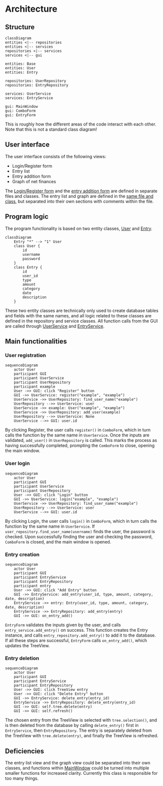 # Architecture
## Structure

```mermaid
classDiagram
entities <|-- repositories
entities <|-- services
repositories <|-- services
services <|-- gui

entities: Base
entities: User
entities: Entry

repositories: UserRepository
repositories: EntryRepository

services: UserService
services: EntryService

gui: MainWindow
gui: ComboForm
gui: EntryForm
```

This is roughly how the different areas of the code interact with each other. Note that this is not a standard class
diagram!

## User interface
The user interface consists of the following views:
- Login/Register form
- Entry list
- Entry addition form
- Graph of net finances

The [Login/Register form](../src/gui/combo_form.py) and the [entry addition form](../src/gui/entry_form.py) are defined
in separate files and classes. The entry list and graph are defined in the [same file and class](../src/gui/main_window.py),
but separated into their own sections with comments within the file.

## Program logic
The program functionality is based on two entity classes, [User](../src/entities/user.py) and [Entry](../src/entities/entry.py).
```mermaid
classDiagram
    Entry "*" --> "1" User
    class User {
        id
        username
        password
    }
    class Entry {
        id
        user_id
        type
        amount
        category
        date
        description
    }
```

These two entity classes are technically only used to create database tables and fields with the same names, and all logic
related to these classes are defined in the repository and service classes. All function calls from the GUI are called through
[UserService](../src/services/user_service.py) and [EntryService](../src/services/entry_service.py).

## Main functionalities
### User registration

```mermaid
sequenceDiagram
    actor User
    participant GUI
    participant UserService
    participant UserRepository
    participant example
    User ->> GUI: click "Register" button
    GUI ->> UserService: register("example", "example")
    UserService ->> UserRepository: find_user_name("example")
    UserRepository -->> UserService: user
    UserService ->> example: User("example", "example")
    UserService ->> UserRepository: add_user(example)
    UserRepository -->> UserService: None
    UserService -->> GUI: user.id
```

By clicking Register, the user calls `register()` in `ComboForm`, which in turn calls the function by
the same name in `UserService`. Once the inputs are validated, `add_user()` in `UserRepository` is called.
This marks the process as having successfully completed, prompting the `ComboForm` to close, opening the main window.

### User login
```mermaid
sequenceDiagram
    actor User
    participant GUI
    participant UserService
    participant UserRepository
    User ->> GUI: click "Login" button
    GUI ->> UserService: login("example", "example")
    UserService ->> UserRepository: find_user_name("example")
    UserRepository -->> UserService: user
    UserService -->> GUI: user.id
```

By clicking Login, the user calls `login()` in `ComboForm`, which in turn calls the function by
the same name in `UserService`. If `user_repository.find_user_name(username)` finds the user, the password is checked.
Upon successfully finding the user and checking the password, `ComboForm` is closed, and the main window is opened.

### Entry creation
```mermaid
sequenceDiagram
    actor User
    participant GUI
    participant EntryService
    participant EntryRepository
    participant entry
    User ->> GUI: click "Add Entry" button
    GUI ->> EntryService: add_entry(user_id, type, amount, category, date, description)
    EntryService ->> entry: Entry(user_id, type, amount, category, date, description)
    EntryService ->> EntryRepository: add_entry(entry)
    GUI ->> GUI: on_entry_add()
```

`EntryForm` validates the inputs given by the user, and calls `entry_service.add_entry()` on success. This function
creates the Entry instance, and calls `entry_repository.add_entry()` to add it to the database. If all these steps are
successful, `EntryForm` calls `on_entry_add()`, which updates the TreeView.


### Entry deletion
```mermaid
sequenceDiagram
    actor User
    participant GUI
    participant EntryService
    participant EntryRepository
    User ->> GUI: click TreeView entry
    User ->> GUI: click "Delete Entry" button
    GUI ->> EntryService: delete_entry(entry_id)
    EntryService ->> EntryRepository: delete_entry(entry_id)
    GUI ->> GUI: self.tree.delete(entry)
    GUI ->> GUI: self.refresh()
```

The chosen entry from the TreeView is selected with `tree.selection()`, and is then deleted from the database by
calling `delete_entry()` first in `EntryService`, then `EntryRepository`. The entry is separately deleted from
the TreeView with `tree.delete(entry)`, and finally the TreeView is refreshed.

## Deficiencies
The entry list view and the graph view could be separated into their own classes, and functions within [MainWindow](../src/gui/main_window.py)
could be turned into multiple smaller functions for increased clarity. Currently this class is responsible for too many things.